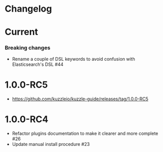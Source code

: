 # Changelog

# Current

### Breaking changes

* Rename a couple of DSL keywords to avoid confusion with Elasticsearch's DSL #44


# 1.0.0-RC5

* https://github.com/kuzzleio/kuzzle-guide/releases/tag/1.0.0-RC5

# 1.0.0-RC4

* Refactor plugins documentation to make it clearer and more complete #26
* Update manual install procedure #23
